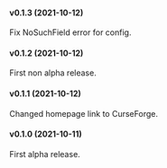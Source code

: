 #### v0.1.3 (2021-10-12)

Fix NoSuchField error for config.

#### v0.1.2 (2021-10-12)

First non alpha release.

#### v0.1.1 (2021-10-12)

Changed homepage link to CurseForge.

#### v0.1.0 (2021-10-11)

First alpha release.
